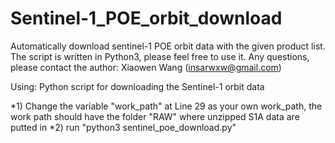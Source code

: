 # Sentinel-1_POE_orbit_download
Automatically download sentinel-1 POE orbit data with the given product list.
The script is written in Python3, please feel free to use it. 
Any questions, please contact the author: Xiaowen Wang (insarwxw@gmail.com) 

Using:
Python script for downloading the Sentinel-1 orbit data

*1) Change the variable "work_path" at Line 29 as your own work_path, the work path should have the folder "RAW" where unzipped S1A data are putted in
*2) run "python3 sentinel_poe_download.py"
